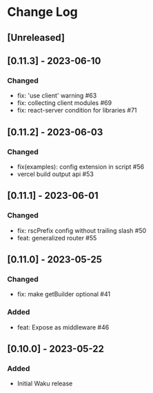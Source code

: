# Change Log

## [Unreleased]

## [0.11.3] - 2023-06-10
### Changed
- fix: 'use client' warning #63
- fix: collecting client modules #69
- fix: react-server condition for libraries #71

## [0.11.2] - 2023-06-03
### Changed
- fix(examples): config extension in script #56
- vercel build output api #53

## [0.11.1] - 2023-06-01
### Changed
- fix: rscPrefix config without trailing slash #50
- feat: generalized router #55

## [0.11.0] - 2023-05-25
### Changed
- fix: make getBuilder optional #41 
### Added
- feat: Expose as middleware #46

## [0.10.0] - 2023-05-22
### Added
- Initial Waku release
